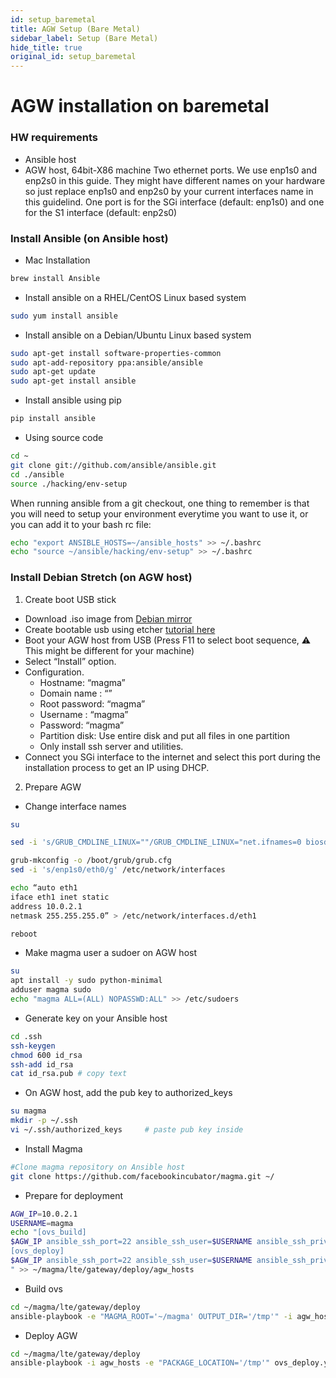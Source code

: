 ```yaml
---
id: setup_baremetal
title: AGW Setup (Bare Metal)
sidebar_label: Setup (Bare Metal)
hide_title: true
original_id: setup_baremetal
---
```

# AGW installation on baremetal


### HW requirements
- Ansible host
- AGW host, 64bit-X86 machine
  Two ethernet ports. We use enp1s0 and enp2s0 in this guide. They might have different names on your hardware so just replace enp1s0 and enp2s0 by your current interfaces name in this guidelind.
  One port is for the SGi interface (default: enp1s0) and one for the S1 interface (default: enp2s0)

### Install Ansible (on Ansible host)
- Mac Installation  
```bash
brew install Ansible
```

- Install ansible on a RHEL/CentOS Linux based system
```bash
sudo yum install ansible
```

- Install ansible on a Debian/Ubuntu Linux based system
```bash
sudo apt-get install software-properties-common
sudo apt-add-repository ppa:ansible/ansible
sudo apt-get update
sudo apt-get install ansible
```

- Install ansible using pip
```bash
pip install ansible
```

- Using source code
``` bash
cd ~
git clone git://github.com/ansible/ansible.git
cd ./ansible
source ./hacking/env-setup
```
When running ansible from a git checkout, one thing to remember is that you will need to setup your environment everytime you want to use it, or you can add it to your bash rc file:
```bash
echo "export ANSIBLE_HOSTS=~/ansible_hosts" >> ~/.bashrc
echo "source ~/ansible/hacking/env-setup" >> ~/.bashrc
```

### Install Debian Stretch (on AGW host)

1. Create boot USB stick

  - Download .iso image from [Debian mirror](http://cdimage.debian.org/mirror/cdimage/archive/9.9.0/amd64/iso-cd/debian-9.9.0-amd64-netinst.iso)
  - Create bootable usb using etcher [tutorial here](https://tutorials.ubuntu.com/tutorial/tutorial-create-a-usb-stick-on-macos#0)
  - Boot your AGW host from USB (Press F11 to select boot sequence, :warning: This might be different for your machine)
  - Select “Install” option.
  - Configuration.
    * Hostname: “magma”
    * Domain name : “”
    * Root password: “magma”
    * Username : “magma”
    * Password: “magma”
    * Partition disk: Use entire disk and put all files in one partition
    * Only install ssh server and utilities.
  - Connect you SGi interface to the internet and select this port during the installation process to get an IP using DHCP.


2. Prepare AGW
  - Change interface names

  ```bash
  su

  sed -i 's/GRUB_CMDLINE_LINUX=""/GRUB_CMDLINE_LINUX="net.ifnames=0 biosdevname=0"/g' /etc/default/grub

  grub-mkconfig -o /boot/grub/grub.cfg
  sed -i 's/enp1s0/eth0/g' /etc/network/interfaces

  echo “auto eth1
  iface eth1 inet static
  address 10.0.2.1
  netmask 255.255.255.0” > /etc/network/interfaces.d/eth1

  reboot
  ```

  - Make magma user a sudoer on AGW host

  ```bash
  su
  apt install -y sudo python-minimal
  adduser magma sudo
  echo "magma ALL=(ALL) NOPASSWD:ALL" >> /etc/sudoers
  ```

  - Generate key on your Ansible host

  ``` bash
  cd .ssh
  ssh-keygen
  chmod 600 id_rsa
  ssh-add id_rsa
  cat id_rsa.pub # copy text
  ```

  - On AGW host, add the pub key to authorized_keys

  ```bash
  su magma
  mkdir -p ~/.ssh
  vi ~/.ssh/authorized_keys     # paste pub key inside
  ```

  - Install Magma

  ``` bash
  #Clone magma repository on Ansible host
  git clone https://github.com/facebookincubator/magma.git ~/
  ```

  - Prepare for deployment

  ``` bash
  AGW_IP=10.0.2.1
  USERNAME=magma
  echo "[ovs_build]
  $AGW_IP ansible_ssh_port=22 ansible_ssh_user=$USERNAME ansible_ssh_private_key_file=~/.ssh/id_rsa
  [ovs_deploy]
  $AGW_IP ansible_ssh_port=22 ansible_ssh_user=$USERNAME ansible_ssh_private_key_file=~/.ssh/id_rsa
  " >> ~/magma/lte/gateway/deploy/agw_hosts
  ```

 - Build ovs

  ``` bash
  cd ~/magma/lte/gateway/deploy
  ansible-playbook -e "MAGMA_ROOT='~/magma' OUTPUT_DIR='/tmp'" -i agw_hosts ovs_gtp.yml
  ```

  - Deploy AGW

  ``` bash
  cd ~/magma/lte/gateway/deploy
  ansible-playbook -i agw_hosts -e "PACKAGE_LOCATION='/tmp'" ovs_deploy.yml
  ```
